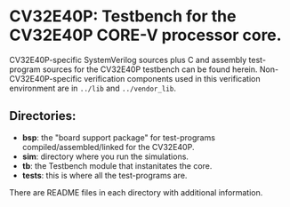# CV32E40P: Testbench for the CV32E40P CORE-V processor core.

CV32E40P-specific SystemVerilog sources plus C and assembly test-program sources for the CV32E40P testbench can be found herein.
Non-CV32E40P-specific verification components used in this verification environment are in `../lib` and `../vendor_lib`.

## Directories:
- **bsp**:   the "board support package" for test-programs compiled/assembled/linked for the CV32E40P.
- **sim**:   directory where you run the simulations.
- **tb**:    the Testbench module that instanitates the core.
- **tests**: this is where all the test-programs are.

There are README files in each directory with additional information.
